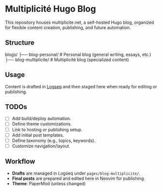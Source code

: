 # Multiplicité Hugo Blog

This repository houses multiplicite.net, a self-hosted Hugo blog, organized for flexible content creation, publishing, and future automation.

## Structure

blogs/
├── blog-personal/       # Personal blog (general writing, essays, etc.)
├── blog-multiplicite/   # Multiplicité blog (specialized content)

## Usage

Content is drafted in [Logseq](../logseq/knowledge-graph/pages/) and then staged here when ready for editing or publishing.

## TODOs

- [ ] Add build/deploy automation.
- [ ] Define theme customizations.
- [ ] Link to hosting or publishing setup.
- [ ] Add initial post templates.
- [ ] Define taxonomy (e.g., topics, keywords).
- [ ] Customize navigation/layout.

## Workflow

- **Drafts** are managed in Logseq under `pages/blog-multiplicite/`.
- **Final posts** are prepared and edited here in Neovim for publishing.
- **Theme**: PaperMod (unless changed)

